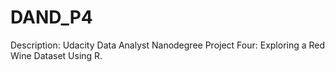 # DAND_P4
Description: Udacity Data Analyst Nanodegree Project Four: Exploring a Red Wine Dataset Using R.
